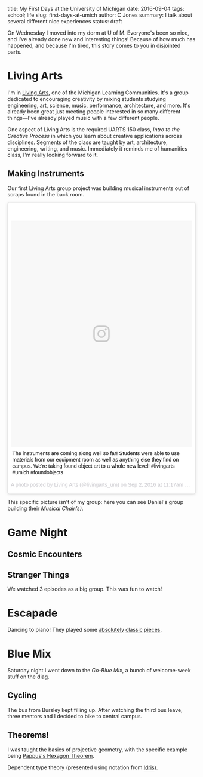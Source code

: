 title: My First Days at the University of Michigan
date: 2016-09-04
tags: school; life
slug: first-days-at-umich
author: C Jones
summary: I talk about several different nice experiences
status: draft

On Wednesday I moved into my dorm at U of M.
Everyone's been so nice, and I've already done new and interesting things!
Because of how much has happened, and because I'm tired, this story comes to you in disjointed parts.

# Living Arts

I'm in [Living Arts][], one of the Michigan Learning Communities.
It's a group dedicated to encouraging creativity by mixing students studying engineering, art, science, music, performance, architecture, and more.
It's already been great just meeting people interested in so many different things—I've already played music with a few different people.

[living arts]: http://www.livingarts.umich.edu/

One aspect of Living Arts is the required UARTS 150 class, *Intro to the Creative Process* in which you learn about creative applications across disciplines.
Segments of the class are taught by art, architecture, engineering, writing, and music.
Immediately it reminds me of humanities class, I'm really looking forward to it.

## Making Instruments

Our first Living Arts group project was building musical instruments out of scraps found in the back room.

<blockquote class="instagram-media" data-instgrm-captioned data-instgrm-version="7" style=" background:#FFF; border:0; border-radius:3px; box-shadow:0 0 1px 0 rgba(0,0,0,0.5),0 1px 10px 0 rgba(0,0,0,0.15); margin: 1px; max-width:658px; padding:0; width:99.375%; width:-webkit-calc(100% - 2px); width:calc(100% - 2px);">
    <div style="padding:8px;">
        <div style=" background:#F8F8F8; line-height:0; margin-top:40px; padding:62.4537037037% 0; text-align:center; width:100%;">
            <div style=" background:url(data:image/png;base64,iVBORw0KGgoAAAANSUhEUgAAACwAAAAsCAMAAAApWqozAAAABGdBTUEAALGPC/xhBQAAAAFzUkdCAK7OHOkAAAAMUExURczMzPf399fX1+bm5mzY9AMAAADiSURBVDjLvZXbEsMgCES5/P8/t9FuRVCRmU73JWlzosgSIIZURCjo/ad+EQJJB4Hv8BFt+IDpQoCx1wjOSBFhh2XssxEIYn3ulI/6MNReE07UIWJEv8UEOWDS88LY97kqyTliJKKtuYBbruAyVh5wOHiXmpi5we58Ek028czwyuQdLKPG1Bkb4NnM+VeAnfHqn1k4+GPT6uGQcvu2h2OVuIf/gWUFyy8OWEpdyZSa3aVCqpVoVvzZZ2VTnn2wU8qzVjDDetO90GSy9mVLqtgYSy231MxrY6I2gGqjrTY0L8fxCxfCBbhWrsYYAAAAAElFTkSuQmCC); display:block; height:44px; margin:0 auto -44px; position:relative; top:-22px; width:44px;"></div>
        </div>
        <p style=" margin:8px 0 0 0; padding:0 4px;">
            <a href="https://www.instagram.com/p/BJ3QEbNBfxA/" style=" color:#000; font-family:Arial,sans-serif; font-size:14px; font-style:normal; font-weight:normal; line-height:17px; text-decoration:none; word-wrap:break-word;" target="_blank">
                The instruments are coming along well so far! Students were able to use materials from our equipment room as well as anything else they find on campus. We&#39;re taking found object art to a whole new level! #livingarts #umich #foundobjects</a>
            </p>
        <p style=" color:#c9c8cd; font-family:Arial,sans-serif; font-size:14px; line-height:17px; margin-bottom:0; margin-top:8px; overflow:hidden; padding:8px 0 7px; text-align:center; text-overflow:ellipsis; white-space:nowrap;">
            A photo posted by Living Arts (@livingarts_um) on
            <time style=" font-family:Arial,sans-serif; font-size:14px; line-height:17px;" datetime="2016-09-02T18:17:26+00:00">
                Sep 2, 2016 at 11:17am PDT
            </time>
        </p>
    </div>
</blockquote>
<script async defer src="//platform.instagram.com/en_US/embeds.js"></script>

This specific picture isn't of my group: here you can see Daniel's group building their *Musical Chair(s)*.

# Game Night

## Cosmic Encounters

## Stranger Things

We watched 3 episodes as a big group.
This was fun to watch!

# Escapade

Dancing to piano!
They played some [absolutely][little peculiar] [classic][bohemian rhapsody] [pieces][never gonna].

[little peculiar]: https://www.youtube.com/watch?v=ZZ5LpwO-An4
[bohemian rhapsody]: https://www.youtube.com/watch?v=fJ9rUzIMcZQ
[never gonna]: https://www.youtube.com/watch?v=dQw4w9WgXcQ

# Blue Mix

Saturday night I went down to the *Go-Blue Mix*, a bunch of welcome-week stuff on the diag.

## Cycling

The bus from Bursley kept filling up.
After watching the third bus leave, three mentors and I decided to bike to central campus.

## Theorems!

I was taught the basics of projective geometry, with the specific example being [Pappus's Hexagon Theorem][].

Dependent type theory (presented using notation from [Idris][]).

[pappus's hexagon theorem]: https://en.wikipedia.org/wiki/Pappus%27s_hexagon_theorem
[idris]: http://www.idris-lang.org/
